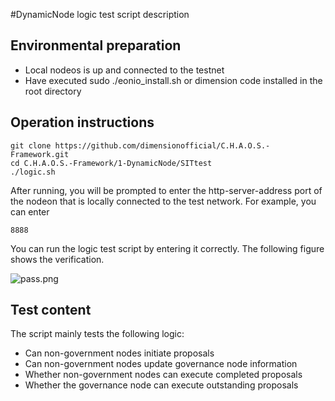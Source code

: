 #DynamicNode logic test script description


## Environmental preparation

- Local nodeos is up and connected to the testnet
- Have executed sudo ./eonio_install.sh or dimension code installed in the root directory

## Operation instructions

```shell
git clone https://github.com/dimensionofficial/C.H.A.O.S.-Framework.git
cd C.H.A.O.S.-Framework/1-DynamicNode/SITtest
./logic.sh
```

After running, you will be prompted to enter the http-server-address port of the nodeon that is locally connected to the test network. For example, you can enter

```shell
8888
```

You can run the logic test script by entering it correctly. The following figure shows the verification.

![pass.png](https://github.com/dimensionofficial/C.H.A.O.S.-Framework/blob/master/1-DynamicNode/SITtest/image.png)

## Test content

The script mainly tests the following logic:

- Can non-government nodes initiate proposals
- Can non-government nodes update governance node information
- Whether non-government nodes can execute completed proposals
- Whether the governance node can execute outstanding proposals
